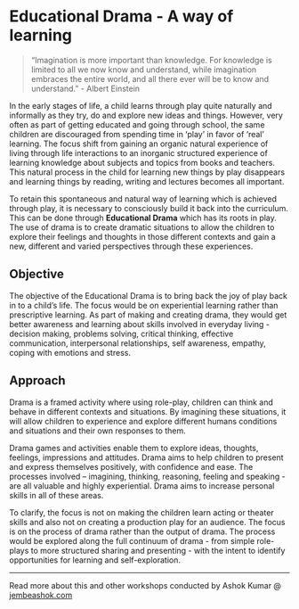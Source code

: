 # Educational Drama - A way of learning

> “Imagination is more important than knowledge. For knowledge is limited to all we now know and understand, while imagination embraces the entire world, and all there ever will be to know and understand.” - Albert Einstein

In the early stages of life, a child learns through play quite naturally and informally as they try, do and explore new ideas and things. However, very often as part of getting educated and going through school, the same children are discouraged from spending time in ‘play’ in favor of ‘real’ learning. The focus shift from gaining an organic natural experience of living through life interactions to an inorganic structured experience of learning knowledge about subjects and topics from books and teachers. This natural process in the child for learning new things by play disappears and learning things by reading, writing and lectures becomes all important.

To retain this spontaneous and natural way of learning which is achieved through play, it is necessary to consciously build it back into the curriculum. This can be done through **Educational Drama** which has its roots in play. The use of drama is to create dramatic situations to allow the children to explore their feelings and thoughts in those different contexts and gain a new, different and varied perspectives through these experiences.

## Objective
The objective of the Educational Drama is to bring back the joy of play back in to a child’s life. The focus would be on experiential learning rather than prescriptive learning. As part of making and creating drama, they would get better awareness and learning about skills involved in everyday living - decision making, problems solving, critical thinking, effective communication, interpersonal relationships, self awareness, empathy, coping with emotions and stress.

## Approach
Drama is a framed activity where using role-play, children can think and behave in different contexts and situations. By imagining these situations, it will allow children to experience and explore different humans conditions and situations and their own responses to them.

Drama games and activities enable them to explore ideas, thoughts, feelings, impressions and attitudes. Drama aims to help children to present and express themselves positively, with confidence and ease. The processes involved – imagining, thinking, reasoning, feeling and speaking - are all valuable and highly experiential. Drama aims to increase personal skills in all of these areas.

To clarify, the focus is not on making the children learn acting or theater skills and also not on creating a production play for an audience. The focus is on the process of drama rather than the output of drama. The process would be explored along the full continuum of drama - from simple role-plays to more structured sharing and presenting - with the intent to identify opportunities for learning and self-exploration.

---

Read more about this and other workshops conducted by Ashok Kumar @ [jembeashok.com](http://jembeashok.com)